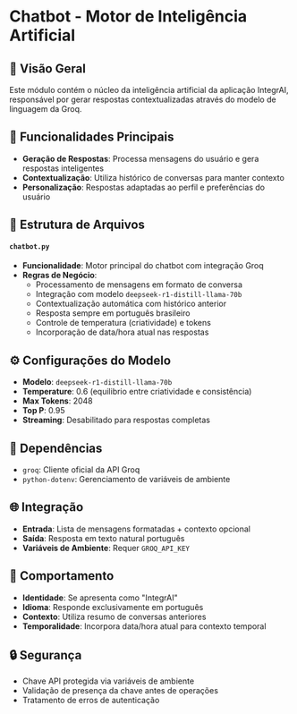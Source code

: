 # Chatbot - Motor de Inteligência Artificial

## 🤖 Visão Geral
Este módulo contém o núcleo da inteligência artificial da aplicação IntegrAI, responsável por gerar respostas contextualizadas através do modelo de linguagem da Groq.

## 🎯 Funcionalidades Principais
- **Geração de Respostas**: Processa mensagens do usuário e gera respostas inteligentes
- **Contextualização**: Utiliza histórico de conversas para manter contexto
- **Personalização**: Respostas adaptadas ao perfil e preferências do usuário

## 📁 Estrutura de Arquivos

#### `chatbot.py`
- **Funcionalidade**: Motor principal do chatbot com integração Groq
- **Regras de Negócio**:
  - Processamento de mensagens em formato de conversa
  - Integração com modelo `deepseek-r1-distill-llama-70b`
  - Contextualização automática com histórico anterior
  - Resposta sempre em português brasileiro
  - Controle de temperatura (criatividade) e tokens
  - Incorporação de data/hora atual nas respostas

## ⚙️ Configurações do Modelo
- **Modelo**: `deepseek-r1-distill-llama-70b`
- **Temperature**: 0.6 (equilibrio entre criatividade e consistência)
- **Max Tokens**: 2048
- **Top P**: 0.95
- **Streaming**: Desabilitado para respostas completas

## 🔧 Dependências
- `groq`: Cliente oficial da API Groq
- `python-dotenv`: Gerenciamento de variáveis de ambiente

## 🌐 Integração
- **Entrada**: Lista de mensagens formatadas + contexto opcional
- **Saída**: Resposta em texto natural português
- **Variáveis de Ambiente**: Requer `GROQ_API_KEY`

## 📝 Comportamento
- **Identidade**: Se apresenta como "IntegrAI"
- **Idioma**: Responde exclusivamente em português
- **Contexto**: Utiliza resumo de conversas anteriores
- **Temporalidade**: Incorpora data/hora atual para contexto temporal

## 🔒 Segurança
- Chave API protegida via variáveis de ambiente
- Validação de presença da chave antes de operações
- Tratamento de erros de autenticação

